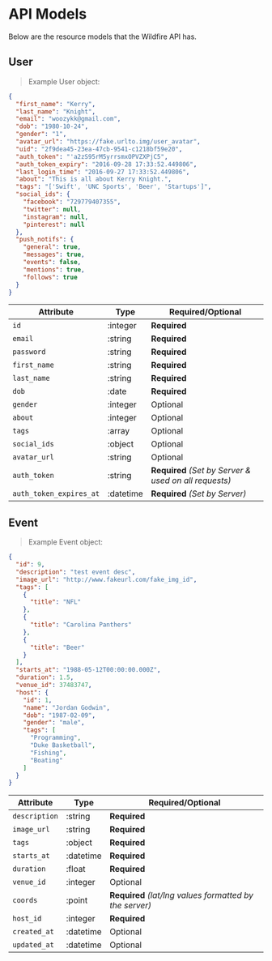 # API Models

Below are the resource models that the Wildfire API has.

## User

> Example User object:

```json
{
  "first_name": "Kerry",
  "last_name": "Knight",
  "email": "woozykk@gmail.com",
  "dob": "1980-10-24",
  "gender": "1",
  "avatar_url": "https://fake.urlto.img/user_avatar",
  "uid": "2f9dea45-23ea-47cb-9541-c1218bf59e20",
  "auth_token": "'a2zS95rM5yrrsmxOPVZXPjC5",
  "auth_token_expiry": "2016-09-28 17:33:52.449806",
  "last_login_time": "2016-09-27 17:33:52.449806",
  "about": "This is all about Kerry Knight.",
  "tags": "['Swift', 'UNC Sports', 'Beer', 'Startups']",
  "social_ids": {
    "facebook": "729779407355",
    "twitter": null,
    "instagram": null,
    "pinterest": null
  },
  "push_notifs": {
    "general": true,
    "messages": true,
    "events": false,
    "mentions": true,
    "follows": true
  }
}
```

Attribute | Type | Required/Optional
--------- | ------- | -----------
`id` | :integer | **Required**
`email` | :string | **Required**
`password` | :string | **Required**
`first_name` | :string | **Required**
`last_name` | :string | **Required**
`dob` | :date | **Required**
`gender` | :integer | Optional
`about` | :integer | Optional
`tags` | :array | Optional
`social_ids` | :object | Optional
`avatar_url` | :string | Optional
`auth_token` | :string | **Required** *(Set by Server & used on all requests)*
`auth_token_expires_at` | :datetime | **Required** *(Set by Server)*

## Event

> Example Event object:

```json
{
  "id": 9,
  "description": "test event desc",
  "image_url": "http://www.fakeurl.com/fake_img_id",
  "tags": [
    {
      "title": "NFL"
    },
    {
      "title": "Carolina Panthers"
    },
    {
      "title": "Beer"
    }
  ],
  "starts_at": "1988-05-12T00:00:00.000Z",
  "duration": 1.5,
  "venue_id": 37483747,
  "host": {
    "id": 1,
    "name": "Jordan Godwin",
    "dob": "1987-02-09",
    "gender": "male",
    "tags": [
      "Programming",
      "Duke Basketball",
      "Fishing",
      "Boating"
    ]
  }
}
```

Attribute | Type | Required/Optional
--------- | ------- | -----------
`description` | :string | **Required**
`image_url` | :string | **Required**
`tags` | :object | **Required**
`starts_at` | :datetime | **Required**
`duration` | :float | **Required**
`venue_id` | :integer | Optional
`coords` | :point | **Required** *(lat/lng values formatted by the server)*
`host_id` | :integer | **Required**
`created_at` | :datetime | Optional
`updated_at` | :datetime | Optional
